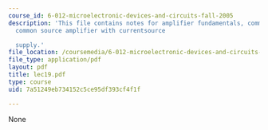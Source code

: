 ```yaml
---
course_id: 6-012-microelectronic-devices-and-circuits-fall-2005
description: 'This file contains notes for amplifier fundamentals, common source amplifier,
  common source amplifier with currentsource

  supply.'
file_location: /coursemedia/6-012-microelectronic-devices-and-circuits-fall-2005/7a51249eb734152c5ce95df393cf4f1f_lec19.pdf
file_type: application/pdf
layout: pdf
title: lec19.pdf
type: course
uid: 7a51249eb734152c5ce95df393cf4f1f

---
```

None
